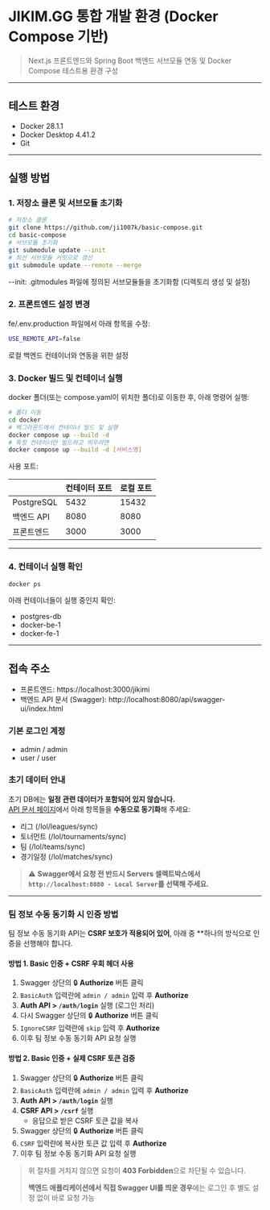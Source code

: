 # JIKIM.GG 통합 개발 환경 (Docker Compose 기반)
> Next.js 프론트엔드와 Spring Boot 백엔드 서브모듈 연동 및 Docker Compose 테스트용 환경 구성


---

## 테스트 환경

- Docker 28.1.1
- Docker Desktop 4.41.2
- Git

---

## 실행 방법

### 1. 저장소 클론 및 서브모듈 초기화

```bash
# 저장소 클론
git clone https://github.com/ji1007k/basic-compose.git
cd basic-compose
# 서브모듈 초기화
git submodule update --init
# 최신 서브모듈 커밋으로 갱신
git submodule update --remote --merge
```
--init: .gitmodules 파일에 정의된 서브모듈들을 초기화함 (디렉토리 생성 및 설정)

### 2. 프론트엔드 설정 변경
fe/.env.production 파일에서 아래 항목을 수정:
```bash
USE_REMOTE_API=false
```
로컬 백엔드 컨테이너와 연동을 위한 설정

### 3. Docker 빌드 및 컨테이너 실행
docker 폴더(또는 compose.yaml이 위치한 폴더)로 이동한 후, 아래 명령어 실행:
```bash
# 폴더 이동
cd docker
# 백그라운드에서 컨테이너 빌드 및 실행
docker compose up --build -d
# 특정 컨테이너만 빌드하고 띄우려면
docker compose up --build -d [서비스명]
```
사용 포트:

| | 컨테이터 포트 | 로컬 포트 |
|-|-|-|
| PostgreSQL | 5432 | 15432 |
| 백엔드 API | 8080 | 8080 |
| 프론트엔드 | 3000 | 3000 |

---

### 4. 컨테이너 실행 확인
```bash
docker ps
```
아래 컨테이너들이 실행 중인지 확인:
- postgres-db
- docker-be-1
- docker-fe-1

---

## 접속 주소
- 프론트엔드: https://localhost:3000/jikimi
- 백엔드 API 문서 (Swagger): http://localhost:8080/api/swagger-ui/index.html
### 기본 로그인 계정
- admin / admin
- user / user
### 초기 데이터 안내
초기 DB에는 **일정 관련 데이터가 포함되어 있지 않습니다.**  
[API 문서 페이지](http://localhost:8080/api/swagger-ui/index.html)에서 아래 항목들을 **수동으로 동기화**해 주세요:
- 리그 (/lol/leagues/sync)
- 토너먼트 (/lol/tournaments/sync)
- 팀 (/lol/teams/sync)
- 경기일정 (/lol/matches/sync)

> ⚠️ **Swagger에서 요청 전 반드시 Servers 셀렉트박스에서 `http://localhost:8080 - Local Server`를 선택해 주세요.**

---

### 팀 정보 수동 동기화 시 인증 방법

팀 정보 수동 동기화 API는 **CSRF 보호가 적용되어 있어**, 아래 중 **하나의 방식으로 인증을 선행해야 합니다.

#### 방법 1. Basic 인증 + CSRF 우회 헤더 사용

1. Swagger 상단의 🔒 **Authorize** 버튼 클릭
2. `BasicAuth` 입력란에 `admin / admin` 입력 후 **Authorize**
3. **Auth API > `/auth/login`** 실행 (로그인 처리)
4. 다시 Swagger 상단의 🔒 **Authorize** 버튼 클릭
5. `IgnoreCSRF` 입력란에 `skip` 입력 후 **Authorize**
6. 이후 팀 정보 수동 동기화 API 요청 실행

#### 방법 2. Basic 인증 + 실제 CSRF 토큰 검증

1. Swagger 상단의 🔒 **Authorize** 버튼 클릭
2. `BasicAuth` 입력란에 `admin / admin` 입력 후 **Authorize**
3. **Auth API > `/auth/login`** 실행
4. **CSRF API > `/csrf`** 실행
    - 응답으로 받은 CSRF 토큰 값을 복사
5. Swagger 상단의 🔒 **Authorize** 버튼 클릭
6. `CSRF` 입력란에 복사한 토큰 값 입력 후 **Authorize**
7. 이후 팀 정보 수동 동기화 API 요청 실행


> 위 절차를 거치지 않으면 요청이 **403 Forbidden**으로 차단될 수 있습니다.
> 
> **백엔드 애플리케이션에서 직접 Swagger UI를 띄운 경우**에는 로그인 후 별도 설정 없이 바로 요청 가능




